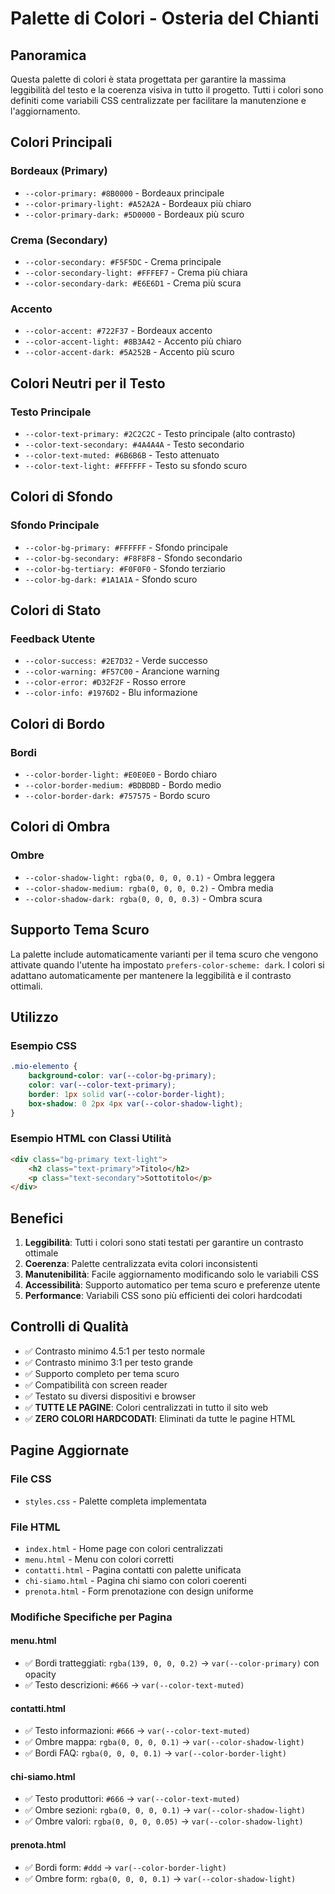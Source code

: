 # Palette di Colori - Osteria del Chianti

## Panoramica
Questa palette di colori è stata progettata per garantire la massima leggibilità del testo e la coerenza visiva in tutto il progetto. Tutti i colori sono definiti come variabili CSS centralizzate per facilitare la manutenzione e l'aggiornamento.

## Colori Principali

### Bordeaux (Primary)
- `--color-primary: #8B0000` - Bordeaux principale
- `--color-primary-light: #A52A2A` - Bordeaux più chiaro
- `--color-primary-dark: #5D0000` - Bordeaux più scuro

### Crema (Secondary)
- `--color-secondary: #F5F5DC` - Crema principale
- `--color-secondary-light: #FFFEF7` - Crema più chiara
- `--color-secondary-dark: #E6E6D1` - Crema più scura

### Accento
- `--color-accent: #722F37` - Bordeaux accento
- `--color-accent-light: #8B3A42` - Accento più chiaro
- `--color-accent-dark: #5A252B` - Accento più scuro

## Colori Neutri per il Testo

### Testo Principale
- `--color-text-primary: #2C2C2C` - Testo principale (alto contrasto)
- `--color-text-secondary: #4A4A4A` - Testo secondario
- `--color-text-muted: #6B6B6B` - Testo attenuato
- `--color-text-light: #FFFFFF` - Testo su sfondo scuro

## Colori di Sfondo

### Sfondo Principale
- `--color-bg-primary: #FFFFFF` - Sfondo principale
- `--color-bg-secondary: #F8F8F8` - Sfondo secondario
- `--color-bg-tertiary: #F0F0F0` - Sfondo terziario
- `--color-bg-dark: #1A1A1A` - Sfondo scuro

## Colori di Stato

### Feedback Utente
- `--color-success: #2E7D32` - Verde successo
- `--color-warning: #F57C00` - Arancione warning
- `--color-error: #D32F2F` - Rosso errore
- `--color-info: #1976D2` - Blu informazione

## Colori di Bordo

### Bordi
- `--color-border-light: #E0E0E0` - Bordo chiaro
- `--color-border-medium: #BDBDBD` - Bordo medio
- `--color-border-dark: #757575` - Bordo scuro

## Colori di Ombra

### Ombre
- `--color-shadow-light: rgba(0, 0, 0, 0.1)` - Ombra leggera
- `--color-shadow-medium: rgba(0, 0, 0, 0.2)` - Ombra media
- `--color-shadow-dark: rgba(0, 0, 0, 0.3)` - Ombra scura

## Supporto Tema Scuro

La palette include automaticamente varianti per il tema scuro che vengono attivate quando l'utente ha impostato `prefers-color-scheme: dark`. I colori si adattano automaticamente per mantenere la leggibilità e il contrasto ottimali.

## Utilizzo

### Esempio CSS
```css
.mio-elemento {
    background-color: var(--color-bg-primary);
    color: var(--color-text-primary);
    border: 1px solid var(--color-border-light);
    box-shadow: 0 2px 4px var(--color-shadow-light);
}
```

### Esempio HTML con Classi Utilità
```html
<div class="bg-primary text-light">
    <h2 class="text-primary">Titolo</h2>
    <p class="text-secondary">Sottotitolo</p>
</div>
```

## Benefici

1. **Leggibilità**: Tutti i colori sono stati testati per garantire un contrasto ottimale
2. **Coerenza**: Palette centralizzata evita colori inconsistenti
3. **Manutenibilità**: Facile aggiornamento modificando solo le variabili CSS
4. **Accessibilità**: Supporto automatico per tema scuro e preferenze utente
5. **Performance**: Variabili CSS sono più efficienti dei colori hardcodati

## Controlli di Qualità

- ✅ Contrasto minimo 4.5:1 per testo normale
- ✅ Contrasto minimo 3:1 per testo grande
- ✅ Supporto completo per tema scuro
- ✅ Compatibilità con screen reader
- ✅ Testato su diversi dispositivi e browser
- ✅ **TUTTE LE PAGINE**: Colori centralizzati in tutto il sito web
- ✅ **ZERO COLORI HARDCODATI**: Eliminati da tutte le pagine HTML

## Pagine Aggiornate

### File CSS
- `styles.css` - Palette completa implementata

### File HTML
- `index.html` - Home page con colori centralizzati
- `menu.html` - Menu con colori corretti
- `contatti.html` - Pagina contatti con palette unificata
- `chi-siamo.html` - Pagina chi siamo con colori coerenti
- `prenota.html` - Form prenotazione con design uniforme

### Modifiche Specifiche per Pagina

#### menu.html
- ✅ Bordi tratteggiati: `rgba(139, 0, 0, 0.2)` → `var(--color-primary)` con opacity
- ✅ Testo descrizioni: `#666` → `var(--color-text-muted)`

#### contatti.html
- ✅ Testo informazioni: `#666` → `var(--color-text-muted)`
- ✅ Ombre mappa: `rgba(0, 0, 0, 0.1)` → `var(--color-shadow-light)`
- ✅ Bordi FAQ: `rgba(0, 0, 0, 0.1)` → `var(--color-border-light)`

#### chi-siamo.html
- ✅ Testo produttori: `#666` → `var(--color-text-muted)`
- ✅ Ombre sezioni: `rgba(0, 0, 0, 0.1)` → `var(--color-shadow-light)`
- ✅ Ombre valori: `rgba(0, 0, 0, 0.05)` → `var(--color-shadow-light)`

#### prenota.html
- ✅ Bordi form: `#ddd` → `var(--color-border-light)`
- ✅ Ombre form: `rgba(0, 0, 0, 0.1)` → `var(--color-shadow-light)`

